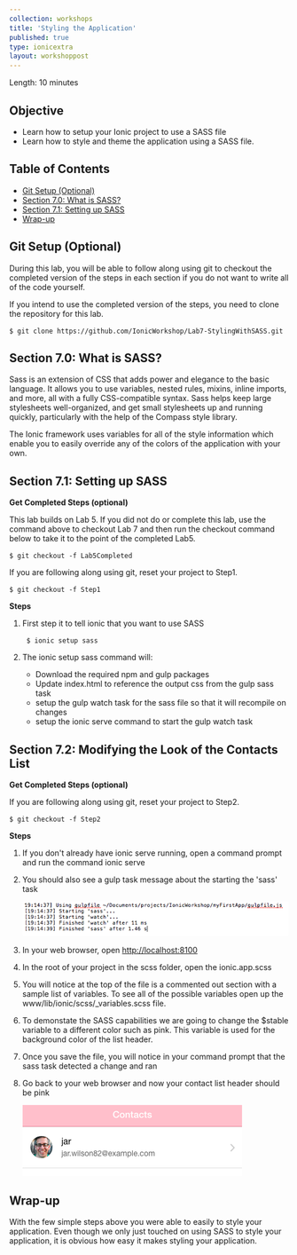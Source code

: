 ```yaml
---
collection: workshops
title: 'Styling the Application'
published: true
type: ionicextra
layout: workshoppost
---
```


Length: 10 minutes

## Objective

* Learn how to setup your Ionic project to use a SASS file
* Learn how to style and theme the application using a SASS file.

<!-- START doctoc generated TOC please keep comment here to allow auto update -->
<!-- DON'T EDIT THIS SECTION, INSTEAD RE-RUN doctoc TO UPDATE -->
<h2>Table of Contents</h2>

- [Git Setup (Optional)](#git-setup-optional)
- [Section 7.0: What is SASS?](#section-70-what-is-sass)
- [Section 7.1: Setting up SASS](#section-71-setting-up-sass)
- [Wrap-up](#wrap-up)

<!-- END doctoc generated TOC please keep comment here to allow auto update -->

## Git Setup (Optional)

During this lab, you will be able to follow along using git to checkout the completed version of the steps in each section if you do not want to write all of the code yourself. 

If you intend to use the completed version of the steps, you need to clone the repository for this lab.

    $ git clone https://github.com/IonicWorkshop/Lab7-StylingWithSASS.git


## Section 7.0: What is SASS?

Sass is an extension of CSS that adds power and elegance to the basic language. It allows you to use variables, nested rules, mixins, inline imports, and more, all with a fully CSS-compatible syntax. Sass helps keep large stylesheets well-organized, and get small stylesheets up and running quickly, particularly with the help of the Compass style library.

The Ionic framework uses variables for all of the style information which enable you to easily override any of the colors of the application with your own.  

## Section 7.1: Setting up SASS


**Get Completed Steps (optional)**

This lab builds on Lab 5.  If you did not do or complete this lab, use the command above to checkout Lab 7 and then run the checkout command below to take it to the point of the completed Lab5.

    $ git checkout -f Lab5Completed

If you are following along using git, reset your project to Step1.

    $ git checkout -f Step1

**Steps**

1. First step it to tell ionic that you want to use SASS

        $ ionic setup sass

1. The ionic setup sass command will:
    * Download the required npm and gulp packages 
    * Update index.html to reference the output css from the gulp sass task
    * setup the gulp watch task for the sass file so that it will recompile on changes
    * setup the ionic serve command to start the gulp watch task
    
        
## Section 7.2: Modifying the Look of the Contacts List

**Get Completed Steps (optional)**

If you are following along using git, reset your project to Step2.

    $ git checkout -f Step2

**Steps**

1. If you don't already have ionic serve running, open a command prompt and run the command ionic serve
1. You should also see a gulp task message about the starting the 'sass' task

    ![Lab7-GulpSassCompile.png](images/Lab7/Lab7-GulpSassCompile.png)
    
1. In your web browser, open [http://localhost:8100](http://localhost:8100)

1. In the root of your project in the scss folder, open the ionic.app.scss
1. You will notice at the top of the file is a commented out section with a sample list of variables. To see all of the possible variables open up the www/lib/ionic/scss/_variables.scss file.
1. To demonstate the SASS capabilities we are going to change the $stable variable to a different color such as pink.  This variable is used for the background color of the list header.  
1. Once you save the file, you will notice in your command prompt that the sass task detected a change and ran
1. Go back to your web browser and now your contact list header should be pink

    ![Lab7-ContactPinkHeader.png](images/Lab7/Lab7-ContactPinkHeader.png)
    

## Wrap-up

With the few simple steps above you were able to easily to style your application.  Even though we only just touched on using SASS to style your application, it is obvious how easy it makes styling your application. 